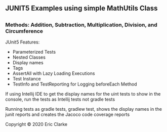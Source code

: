 <h2>JUNIT5 Examples using simple MathUtils Class<h2/>
<h3>Methods: Addition, Subtraction, Multiplication, Division, and Circumference</h3>
<p>JUnit5 Features:</p>
<ul>
<li>Parameterized Tests</li>
<li>Nested Classes</li>
<li>Display names</li>
<li>Tags</li>
<li>AssertAll with Lazy Loading Executions</li>
<li>Test Instance</li>
<li>TestInfo and TestReporting for Logging beforeEach Method</li>
</ul>

<p>If using Intellij IDE to get the display names for the uint tests to show in the console, run the tests as Intellij tests not gradle tests</p>
<p>Running tests as gradle tests, gradlew test, shows the display names in the junit reports and creates the Jacoco code coverage reports</p>
<footer>Copyright &copy; 2020 Eric Clarke</footer>